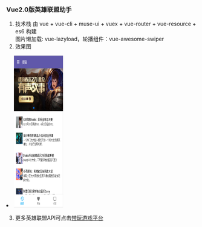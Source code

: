 ### Vue2.0版英雄联盟助手
1. 技术栈
由 vue + vue-cli + muse-ui + vuex + vue-router + vue-resource + es6 构建  
图片懒加载: vue-lazyload，轮播组件：vue-awesome-swiper
2. 效果图  
<li><img src="https://github.com/Narutocc/vue-lol/blob/master/image/1.png" style="width:130px;height:402px"/></li>

3. 更多英雄联盟API可点击[带玩游戏平台](http://www.games-cube.com/)
